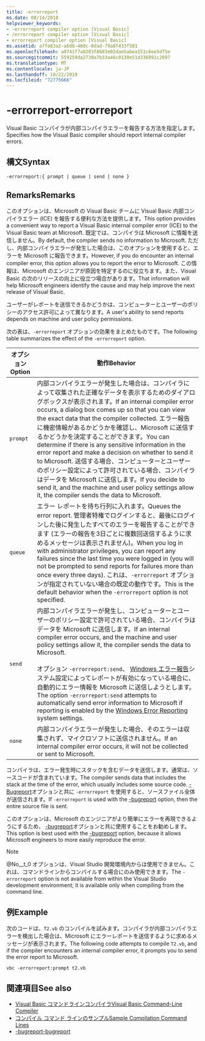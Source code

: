 ```yaml
---
title: -errorreport
ms.date: 08/14/2018
helpviewer_keywords:
- -errorreport compiler option [Visual Basic]
- /errorreport compiler option [Visual Basic]
- errorreport compiler option [Visual Basic]
ms.assetid: a7fe83a2-a6d8-460c-8dad-79a8f433f501
ms.openlocfilehash: a9741f7a8283f8603e02dae5abea151c6ee5d75e
ms.sourcegitcommit: 559259da2738a7b33a46c0130e51d336091c2097
ms.translationtype: MT
ms.contentlocale: ja-JP
ms.lasthandoff: 10/22/2019
ms.locfileid: "72775666"
---
```

# <a name="-errorreport"></a><span data-ttu-id="2b999-102">-errorreport</span><span class="sxs-lookup"><span data-stu-id="2b999-102">-errorreport</span></span>

<span data-ttu-id="2b999-103">Visual Basic コンパイラが内部コンパイラエラーを報告する方法を指定します。</span><span class="sxs-lookup"><span data-stu-id="2b999-103">Specifies how the Visual Basic compiler should report internal compiler errors.</span></span>

## <a name="syntax"></a><span data-ttu-id="2b999-104">構文</span><span class="sxs-lookup"><span data-stu-id="2b999-104">Syntax</span></span>

```console
-errorreport:{ prompt | queue | send | none }
```

## <a name="remarks"></a><span data-ttu-id="2b999-105">Remarks</span><span class="sxs-lookup"><span data-stu-id="2b999-105">Remarks</span></span>

<span data-ttu-id="2b999-106">このオプションは、Microsoft の Visual Basic チームに Visual Basic 内部コンパイラエラー (ICE) を報告する便利な方法を提供します。</span><span class="sxs-lookup"><span data-stu-id="2b999-106">This option provides a convenient way to report a Visual Basic internal compiler error (ICE) to the Visual Basic team at Microsoft.</span></span> <span data-ttu-id="2b999-107">既定では、コンパイラは Microsoft に情報を送信しません。</span><span class="sxs-lookup"><span data-stu-id="2b999-107">By default, the compiler sends no information to Microsoft.</span></span> <span data-ttu-id="2b999-108">ただし、内部コンパイラエラーが発生した場合は、このオプションを使用すると、エラーを Microsoft に報告できます。</span><span class="sxs-lookup"><span data-stu-id="2b999-108">However, if you do encounter an internal compiler error, this option allows you to report the error to Microsoft.</span></span> <span data-ttu-id="2b999-109">この情報は、Microsoft のエンジニアが原因を特定するのに役立ちます。また、Visual Basic の次のリリースの向上に役立つ場合があります。</span><span class="sxs-lookup"><span data-stu-id="2b999-109">That information will help Microsoft engineers identify the cause and may help improve the next release of Visual Basic.</span></span>

<span data-ttu-id="2b999-110">ユーザーがレポートを送信できるかどうかは、コンピューターとユーザーのポリシーのアクセス許可によって異なります。</span><span class="sxs-lookup"><span data-stu-id="2b999-110">A user's ability to send reports depends on machine and user policy permissions.</span></span>

<span data-ttu-id="2b999-111">次の表は、`-errorreport` オプションの効果をまとめたものです。</span><span class="sxs-lookup"><span data-stu-id="2b999-111">The following table summarizes the effect of the `-errorreport` option.</span></span>

|<span data-ttu-id="2b999-112">オプション</span><span class="sxs-lookup"><span data-stu-id="2b999-112">Option</span></span>|<span data-ttu-id="2b999-113">動作</span><span class="sxs-lookup"><span data-stu-id="2b999-113">Behavior</span></span>|
|---|---|
|`prompt`|<span data-ttu-id="2b999-114">内部コンパイラエラーが発生した場合は、コンパイラによって収集された正確なデータを表示するためのダイアログボックスが表示されます。</span><span class="sxs-lookup"><span data-stu-id="2b999-114">If an internal compiler error occurs, a dialog box comes up so that you can view the exact data that the compiler collected.</span></span> <span data-ttu-id="2b999-115">エラー報告に機密情報があるかどうかを確認し、Microsoft に送信するかどうかを決定することができます。</span><span class="sxs-lookup"><span data-stu-id="2b999-115">You can determine if there is any sensitive information in the error report and make a decision on whether to send it to Microsoft.</span></span> <span data-ttu-id="2b999-116">送信する場合、コンピューターとユーザーのポリシー設定によって許可されている場合、コンパイラはデータを Microsoft に送信します。</span><span class="sxs-lookup"><span data-stu-id="2b999-116">If you decide to send it, and the machine and user policy settings allow it, the compiler sends the data to Microsoft.</span></span>|
|`queue`|<span data-ttu-id="2b999-117">エラー レポートを待ち行列に入れます。</span><span class="sxs-lookup"><span data-stu-id="2b999-117">Queues the error report.</span></span> <span data-ttu-id="2b999-118">管理者特権でログインすると、最後にログインした後に発生したすべてのエラーを報告することができます (エラーの報告を3日ごとに複数回送信するように求めるメッセージは表示されません)。</span><span class="sxs-lookup"><span data-stu-id="2b999-118">When you log in with administrator privileges, you can report any failures since the last time you were logged in (you will not be prompted to send reports for failures more than once every three days).</span></span> <span data-ttu-id="2b999-119">これは、`-errorreport` オプションが指定されていない場合の既定の動作です。</span><span class="sxs-lookup"><span data-stu-id="2b999-119">This is the default behavior when the `-errorreport` option is not specified.</span></span>|
|`send`|<span data-ttu-id="2b999-120">内部コンパイラエラーが発生し、コンピューターとユーザーのポリシー設定で許可されている場合、コンパイラはデータを Microsoft に送信します。</span><span class="sxs-lookup"><span data-stu-id="2b999-120">If an internal compiler error occurs, and the machine and user policy settings allow it, the compiler sends the data to Microsoft.</span></span><br /><br /> <span data-ttu-id="2b999-121">オプション `-errorreport:send`、 [Windows エラー報告](/windows/desktop/wer/windows-error-reporting)システム設定によってレポートが有効になっている場合に、自動的にエラー情報を Microsoft に送信しようとします。</span><span class="sxs-lookup"><span data-stu-id="2b999-121">The option `-errorreport:send` attempts to automatically send error information to Microsoft if reporting is enabled by the [Windows Error Reporting](/windows/desktop/wer/windows-error-reporting) system settings.</span></span> |
|`none`|<span data-ttu-id="2b999-122">内部コンパイラエラーが発生した場合、そのエラーは収集されず、マイクロソフトに送信されません。</span><span class="sxs-lookup"><span data-stu-id="2b999-122">If an internal compiler error occurs, it will not be collected or sent to Microsoft.</span></span>|

<span data-ttu-id="2b999-123">コンパイラは、エラー発生時にスタックを含むデータを送信します。通常は、ソースコードが含まれています。</span><span class="sxs-lookup"><span data-stu-id="2b999-123">The compiler sends data that includes the stack at the time of the error, which usually includes some source code.</span></span> <span data-ttu-id="2b999-124">[-Bugreport](../../../visual-basic/reference/command-line-compiler/bugreport.md)オプションと共に `-errorreport` を使用すると、ソースファイル全体が送信されます。</span><span class="sxs-lookup"><span data-stu-id="2b999-124">If `-errorreport` is used with the [-bugreport](../../../visual-basic/reference/command-line-compiler/bugreport.md) option, then the entire source file is sent.</span></span>

<span data-ttu-id="2b999-125">このオプションは、Microsoft のエンジニアがより簡単にエラーを再現できるようにするため、 [-bugreport](../../../visual-basic/reference/command-line-compiler/bugreport.md)オプションと共に使用することをお勧めします。</span><span class="sxs-lookup"><span data-stu-id="2b999-125">This option is best used with the [-bugreport](../../../visual-basic/reference/command-line-compiler/bugreport.md) option, because it allows Microsoft engineers to more easily reproduce the error.</span></span>

> [!NOTE]
> <span data-ttu-id="2b999-126">@No__t_0 オプションは、Visual Studio 開発環境内からは使用できません。これは、コマンドラインからコンパイルする場合にのみ使用できます。</span><span class="sxs-lookup"><span data-stu-id="2b999-126">The `-errorreport` option is not available from within the Visual Studio development environment; it is available only when compiling from the command line.</span></span>

## <a name="example"></a><span data-ttu-id="2b999-127">例</span><span class="sxs-lookup"><span data-stu-id="2b999-127">Example</span></span>

<span data-ttu-id="2b999-128">次のコードは、`T2.vb` のコンパイルを試みます。コンパイラが内部コンパイラエラーを検出した場合は、Microsoft にエラーレポートを送信するように求めるメッセージが表示されます。</span><span class="sxs-lookup"><span data-stu-id="2b999-128">The following code attempts to compile `T2.vb`, and if the compiler encounters an internal compiler error, it prompts you to send the error report to Microsoft.</span></span>

```console
vbc -errorreport:prompt t2.vb
```

## <a name="see-also"></a><span data-ttu-id="2b999-129">関連項目</span><span class="sxs-lookup"><span data-stu-id="2b999-129">See also</span></span>

- [<span data-ttu-id="2b999-130">Visual Basic コマンドラインコンパイラ</span><span class="sxs-lookup"><span data-stu-id="2b999-130">Visual Basic Command-Line Compiler</span></span>](../../../visual-basic/reference/command-line-compiler/index.md)
- [<span data-ttu-id="2b999-131">コンパイル コマンド ラインのサンプル</span><span class="sxs-lookup"><span data-stu-id="2b999-131">Sample Compilation Command Lines</span></span>](../../../visual-basic/reference/command-line-compiler/sample-compilation-command-lines.md)
- [<span data-ttu-id="2b999-132">-bugreport</span><span class="sxs-lookup"><span data-stu-id="2b999-132">-bugreport</span></span>](../../../visual-basic/reference/command-line-compiler/bugreport.md)
